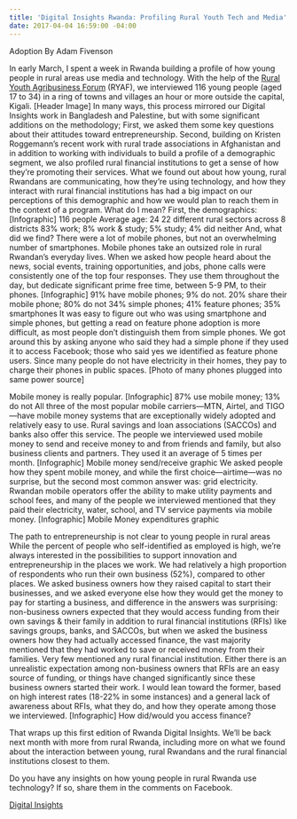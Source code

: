 ```yaml
---
title: 'Digital Insights Rwanda: Profiling Rural Youth Tech and Media'
date: 2017-04-04 16:59:00 -04:00
---
```



Adoption
By Adam Fivenson

In early March, I spent a week in Rwanda building a profile of how young people in rural areas use media and technology. With the help of the [Rural Youth Agribusiness Forum]( https://www.facebook.com/RYAF2016/) (RYAF), we interviewed 116 young people (aged 17 to 34) in a ring of towns and villages an hour or more outside the capital, Kigali. 
[Header Image]
In many ways, this process mirrored our Digital Insights work in Bangladesh and Palestine, but with some significant additions on the methodology; First, we asked them some key questions about their attitudes toward entrepreneurship. Second, building on Kristen Roggemann’s recent work with rural trade associations in Afghanistan and in addition to working with individuals to build a profile of a demographic segment, we also profiled rural financial institutions to get a sense of how they’re promoting their services. What we found out about how young, rural Rwandans are communicating, how they’re using technology, and how they interact with rural financial institutions has had a big impact on our perceptions of this demographic and how we would plan to reach them in the context of a program. What do I mean? First, the demographics: 
 [Infographic]
116 people
Average age: 24
22 different rural sectors across 8 districts 
83% work; 8% work & study; 5% study; 4% did neither
And, what did we find?
There were a lot of mobile phones, but not an overwhelming number of smartphones. 
Mobile phones take an outsized role in rural Rwandan’s everyday lives. When we asked how people heard about the news, social events, training opportunities, and jobs, phone calls were consistently one of the top four responses. They use them throughout the day, but dedicate significant prime free time, between 5-9 PM, to their phones. 
[Infographic]
91% have mobile phones; 9% do not. 
20% share their mobile phone; 80% do not 
34% simple phones; 41% feature phones; 35% smartphones 
It was easy to figure out who was using smartphone and simple phones, but getting a read on feature phone adoption is more difficult, as most people don’t distinguish them from simple phones. We got around this by asking anyone who said they had a simple phone if they used it to access Facebook; those who said yes we identified as feature phone users. 
Since many people do not have electricity in their homes, they pay to charge their phones in public spaces. 
[Photo of many phones plugged into same power source]

Mobile money is really popular.
[Infographic]
87% use mobile money; 13% do not
All three of the most popular mobile carriers—MTN, Airtel, and TIGO—have mobile money systems that are exceptionally widely adopted and relatively easy to use. Rural savings and loan associations (SACCOs) and banks also offer this service. The people we interviewed used mobile money to send and receive money to and from friends and family, but also business clients and partners. They used it an average of 5 times per month. 
[Infographic] 
Mobile money send/receive graphic
We asked people how they spent mobile money, and while the first choice—airtime—was no surprise, but the second most common answer was: grid electricity. Rwandan mobile operators offer the ability to make utility payments and school fees, and many of the people we interviewed mentioned that they paid their electricity, water, school, and TV service payments via mobile money. 
[Infographic]
Mobile Money expenditures graphic

The path to entrepreneurship is not clear to young people in rural areas
While the percent of people who self-identified as employed is high, we’re always interested in the possibilities to support innovation and entrepreneurship in the places we work. We had relatively a high proportion of respondents who run their own business (52%), compared to other places. 
We asked business owners how they raised capital to start their businesses, and we asked everyone else how they would get the money to pay for starting a business, and difference in the answers was surprising: non-business owners expected that they would access funding from their own savings & their family in addition to rural financial institutions (RFIs) like savings groups, banks, and SACCOs, but when we asked the business owners how they had actually accessed finance, the vast majority mentioned that they had worked to save or received money from their families. Very few mentioned any rural financial institution. Either there is an unrealistic expectation among non-business owners that RFIs are an easy source of funding, or things have changed significantly since these business owners started their work. I would lean toward the former, based on high interest rates (18-22% in some instances) and a general lack of awareness about RFIs, what they do, and how they operate among those we interviewed. 
[Infographic]
How did/would you access finance?

That wraps up this first edition of Rwanda Digital Insights. We’ll be back next month with more from rural Rwanda, including more on what we found about the interaction between young, rural Rwandans and the rural financial institutions closest to them. 

Do you have any insights on how young people in rural Rwanda use technology? If so, share them in the comments on Facebook.  

 


[Digital Insights](https://dai-global-digital.com/tags/?tag=digital-insights) 
